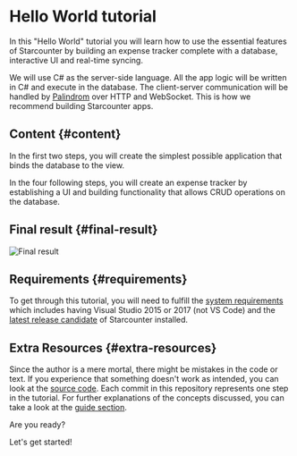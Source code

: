# Hello World tutorial

In this "Hello World" tutorial you will learn how to use the essential features of Starcounter by building an expense tracker complete with a database, interactive UI and real-time syncing.

We will use C\# as the server-side language. All the app logic will be written in C\# and execute in the database. The client-server communication will be handled by [Palindrom](../../topic-guides/blendable-web-apps/palindrom.md) over HTTP and WebSocket. This is how we recommend building Starcounter apps.

## Content {#content}

In the first two steps, you will create the simplest possible application that binds the database to the view.

In the four following steps, you will create an expense tracker by establishing a UI and building functionality that allows CRUD operations on the database.

## Final result {#final-result}

![Final result](https://blobscdn.gitbook.com/v0/b/gitbook-28427.appspot.com/o/assets%2Fstarcounter%2Fe48b74d0-8680-11e7-9944-1f85270462c6%2Fe504c380-8680-11e7-9944-1f85270462c6%2Fresizedpart6.gif?generation=1503327411295174&alt=media)

## Requirements {#requirements}

To get through this tutorial, you will need to fulfill the [system requirements](http://starcounter.io/download/) which includes having Visual Studio 2015 or 2017 \(not VS Code\) and the [latest release candidate](http://downloads.starcounter.com/download) of Starcounter installed.

## Extra Resources {#extra-resources}

Since the author is a mere mortal, there might be mistakes in the code or text. If you experience that something doesn't work as intended, you can look at the [source code](https://github.com/Starcounter/HelloWorld). Each commit in this repository represents one step in the tutorial. For further explanations of the concepts discussed, you can take a look at the [guide section](../guides/).

Are you ready?

Let's get started!

